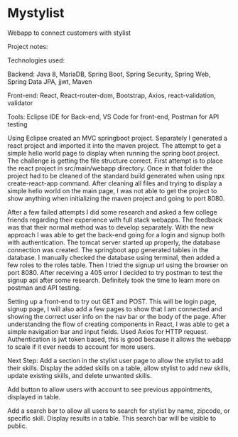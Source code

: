 # Mystylist
Webapp to connect customers with stylist

Project notes:

Technologies used:

  Backend:
  Java 8,
  MariaDB,
  Spring Boot,
  Spring Security,
  Spring Web,
  Spring Data JPA,
  jjwt,
  Maven
  
  Front-end:
  React,
  React-router-dom,
  Bootstrap,
  Axios,
  react-validation,
  validator

Tools:
Eclipse IDE for Back-end,
VS Code for front-end,
Postman for API testing

Using Eclipse created an MVC springboot project. Separately I generated a react project and imported it into the maven project. The attempt to get a simple hello world page to display when running the spring boot project. The challenge is getting the file structure correct. First attempt is to place the react project in src/main/webapp directory. Once in that folder the project had to be cleaned of the standard build generated when using npx create-react-app command. After cleaning all files and trying to display a simple hello world on the main page, I was not able to get the project to show anything when initializing the maven project and going to port 8080.

After a few failed attempts I did some research and asked a few college friends regarding their experience with full stack webapps. The feedback was that their normal method was to develop separately. With the new approach I was able to get the back-end going for a login and signup both with authentication. The tomcat server started up properly, the database connection was created. The springboot app generated tables in the database. I manually checked the database using terminal, then added a few roles to the roles table. Then I tried the signup url using the browser on port 8080. After receiving a 405 error I decided to try postman to test the signup api after some research. Definitely took the time to learn more on postman and API testing.

Setting up a front-end to try out GET and POST. This will be login page, signup page, I will also add a few pages to show that I am connected and showing the correct user info on the nav bar or the body of the page. After understanding the flow of creating components in React, I was able to get a simple navigation bar and input fields. Used Axios for HTTP request. Authentication is jwt token based, this is good because it allows the webapp to scale if it ever needs to account for more users.

Next Step:
Add a section in the stylist user page to allow the stylist to add their skills. Display the added skills on a table, allow stylist to add new skills, update existing skills, and delete unwanted skills.

Add button to allow users with account to see previous appointments, displayed in table.

Add a search bar to allow all users to search for stylist by name, zipcode, or specific skill. Display results in a table. This search bar will be visible to public.

